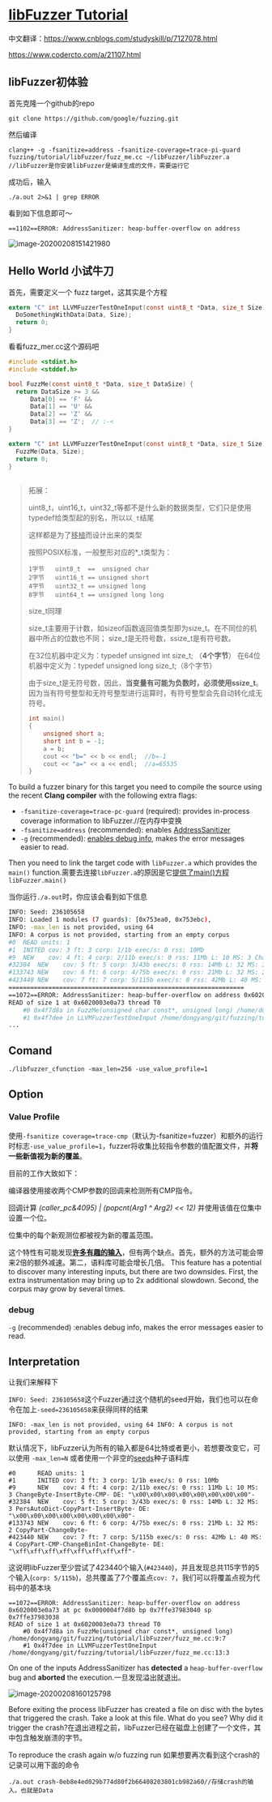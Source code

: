 # [libFuzzer Tutorial](https://github.com/google/fuzzing/blob/master/tutorial/libFuzzerTutorial.md)

中文翻译：https://www.cnblogs.com/studyskill/p/7127078.html

https://www.codercto.com/a/21107.html

## libFuzzer初体验

首先克隆一个github的repo

`git clone https://github.com/google/fuzzing.git`

然后编译

```shell
clang++ -g -fsanitize=address -fsanitize-coverage=trace-pi-guard fuzzing/tutorial/libFuzzer/fuzz_me.cc ~/libFuzzer/libFuzzer.a //libFuzzer是你安装libFuzzer是编译生成的文件，需要运行它
```

成功后，输入

`./a.out 2>&1 | grep ERROR`

看到如下信息即可～

```shell
==1102==ERROR: AddressSanitizer: heap-buffer-overflow on address
```

![image-20200208151421980](libFuzzer.assets/image-20200208151421980.png)



## Hello World 小试牛刀

首先，需要定义一个 fuzz target，这其实是个方程

```C
extern "C" int LLVMFuzzerTestOneInput(const uint8_t *Data, size_t Size) {
  DoSomethingWithData(Data, Size);
  return 0;
}
```

看看fuzz_mer.cc这个源码吧

```c
#include <stdint.h>
#include <stddef.h>

bool FuzzMe(const uint8_t *Data, size_t DataSize) {
  return DataSize >= 3 &&
      Data[0] == 'F' &&
      Data[1] == 'U' &&
      Data[2] == 'Z' &&
      Data[3] == 'Z';  // :‑<
}

extern "C" int LLVMFuzzerTestOneInput(const uint8_t *Data, size_t Size) {
  FuzzMe(Data, Size);
  return 0;
}
         
```

> 拓展：
>
> uint8_t，uint16_t，uint32_t等都不是什么新的数据类型，它们只是使用typedef给类型起的别名，所以以`_t`结尾
>
> 这样都是为了<u>移植</u>而设计出来的类型
>
> 按照POSIX标准，一般整形对应的*_t类型为：
>
>     1字节   uint8_t  ==  unsigned char
>     2字节   uint16_t == unsigned short
>     4字节   uint32_t == unsigned long
>     8字节   uint64_t == unsigned long long
> size_t同理
>
> size_t主要用于计数，如sizeof函数返回值类型即为size_t。在不同位的机器中所占的位数也不同；
> size_t是无符号数，ssize_t是有符号数。
>
> 在32位机器中定义为：typedef  unsigned int size_t; （**4个字节**）
> 在64位机器中定义为：typedef  unsigned long size_t;（8个字节）
>
> 由于size_t是无符号数，因此，**当变量有可能为负数时，必须使用ssize_t**。因为当有符号整型和无符号整型进行运算时，有符号整型会先自动转化成无符号。
>
> ```c
> int main()
> {
>     unsigned short a;
>     short int b = -1;
>     a = b;
>     cout << "b=" << b << endl;  //b=-1
>     cout << "a=" << a << endl;  //a=65535
> }
> ```

To build a fuzzer binary for this target you need to compile the source using the recent **Clang compiler** with the following extra flags:

- `-fsanitize-coverage=trace-pc-guard` (required): provides in-process coverage information to libFuzzer.//在内存中变换
- `-fsanitize=address` (recommended): enables [AddressSanitizer](http://clang.llvm.org/docs/AddressSanitizer.html)
- `-g` (recommended): <u>enables debug info</u>, makes the error messages easier to read.

Then you need to link the target code with `libFuzzer.a` which provides the `main()` function.需要去连接`libFuzzer.a`的原因是它<u>提供了main()方程</u> `libFuzzer.main()`

当你运行`./a.out`时，你应该会看到如下信息

```bash
INFO: Seed: 236105658
INFO: Loaded 1 modules (7 guards): [0x753ea0, 0x753ebc), 
INFO: -max_len is not provided, using 64
INFO: A corpus is not provided, starting from an empty corpus
#0	READ units: 1
#1	INITED cov: 3 ft: 3 corp: 1/1b exec/s: 0 rss: 10Mb
#9	NEW    cov: 4 ft: 4 corp: 2/11b exec/s: 0 rss: 11Mb L: 10 MS: 3 ChangeByte-InsertByte-CMP- DE: "\x00\x00\x00\x00\x00\x00\x00\x00"-
#32384	NEW    cov: 5 ft: 5 corp: 3/43b exec/s: 0 rss: 14Mb L: 32 MS: 3 PersAutoDict-CopyPart-InsertByte- DE: "\x00\x00\x00\x00\x00\x00\x00\x00"-
#133743	NEW    cov: 6 ft: 6 corp: 4/75b exec/s: 0 rss: 21Mb L: 32 MS: 2 CopyPart-ChangeByte-
#423440	NEW    cov: 7 ft: 7 corp: 5/115b exec/s: 0 rss: 42Mb L: 40 MS: 4 CopyPart-CMP-ChangeBinInt-ChangeByte- DE: "\xff\xff\xff\xff\xff\xff\xff\xff"-
=================================================================
==1072==ERROR: AddressSanitizer: heap-buffer-overflow on address 0x6020003e0a73 at pc 0x0000004f7d8b bp 0x7ffe37983040 sp 0x7ffe37983038
READ of size 1 at 0x6020003e0a73 thread T0
    #0 0x4f7d8a in FuzzMe(unsigned char const*, unsigned long) /home/dongyang/git/fuzzing/tutorial/libFuzzer/fuzz_me.cc:9:7
    #1 0x4f7dee in LLVMFuzzerTestOneInput /home/dongyang/git/fuzzing/tutorial/libFuzzer/fuzz_me.cc:13:3
...
```

## Comand

` ./libfuzzer_cfunction -max_len=256 -use_value_profile=1 `



## Option

### Value Profile

使用`-fsanitize coverage=trace-cmp`（默认为-fsanitize=fuzzer）和额外的运行时标志`-use_value_profile=1`，fuzzer将收集比较指令参数的值配置文件，并**将一些新值视为新的覆盖**。        

目前的工作大致如下：       

编译器使用接收两个CMP参数的回调来检测所有CMP指令。        

回调计算 *(caller_pc&4095) | (popcnt(Arg1 ^ Arg2) << 12)* 并使用该值在位集中设置一个位。        

位集中的每个新观测位都被视为新的覆盖范围。        

这个特性有可能发现<u>**许多有趣的输入**</u>，但有两个缺点。首先，额外的方法可能会带来2倍的额外减速。第二，语料库可能会增长几倍。 
This feature has a potential to discover many interesting inputs, but there are two downsides. First, the extra instrumentation may bring up to 2x additional slowdown. Second, the corpus may grow by several times.

### debug

`-g` (recommended) :enables debug info, makes the error messages easier to read.



## Interpretation

让我们来解释下

`INFO: Seed: 236105658`这个Fuzzer通过这个随机的seed开始，我们也可以在命令在加上`-seed=236105658`来获得同样的结果

`INFO: -max_len is not provided, using 64
INFO: A corpus is not provided, starting from an empty corpus`

默认情况下，libFuzzer认为所有的输入都是64比特或者更小，若想要改变它，可以使用 `-max_len=N` 或者使用一个非空的<u>seeds</u>种子语料库

```shell
#0	    READ units: 1
#1	    INITED cov: 3 ft: 3 corp: 1/1b exec/s: 0 rss: 10Mb
#9	    NEW    cov: 4 ft: 4 corp: 2/11b exec/s: 0 rss: 11Mb L: 10 MS: 3 ChangeByte-InsertByte-CMP- DE: "\x00\x00\x00\x00\x00\x00\x00\x00"-
#32384	NEW    cov: 5 ft: 5 corp: 3/43b exec/s: 0 rss: 14Mb L: 32 MS: 3 PersAutoDict-CopyPart-InsertByte- DE: "\x00\x00\x00\x00\x00\x00\x00\x00"-
#133743	NEW    cov: 6 ft: 6 corp: 4/75b exec/s: 0 rss: 21Mb L: 32 MS: 2 CopyPart-ChangeByte-
#423440	NEW    cov: 7 ft: 7 corp: 5/115b exec/s: 0 rss: 42Mb L: 40 MS: 4 CopyPart-CMP-ChangeBinInt-ChangeByte- DE: "\xff\xff\xff\xff\xff\xff\xff\xff"-
```

这说明libFuzzer至少尝试了423440个输入(`#423440`)，并且发现总共115字节的5个输入(`corp: 5/115b`)，总共覆盖了7个覆盖点`cov: 7`，我们可以将覆盖点视为代码中的基本块

```shell
==1072==ERROR: AddressSanitizer: heap-buffer-overflow on address 0x6020003e0a73 at pc 0x0000004f7d8b bp 0x7ffe37983040 sp 0x7ffe37983038
READ of size 1 at 0x6020003e0a73 thread T0
    #0 0x4f7d8a in FuzzMe(unsigned char const*, unsigned long) /home/dongyang/git/fuzzing/tutorial/libFuzzer/fuzz_me.cc:9:7
    #1 0x4f7dee in LLVMFuzzerTestOneInput /home/dongyang/git/fuzzing/tutorial/libFuzzer/fuzz_me.cc:13:3
```

On one of the inputs AddressSanitizer has **detected** a `heap-buffer-overflow` bug and **aborted** the execution.一旦发现溢出就退出。

![image-20200208160125798](libFuzzer.assets/image-20200208160125798.png)

Before exiting the process libFuzzer has created a file on disc with the bytes that triggered the crash. Take a look at this file. What do you see? Why did it trigger the crash?在退出进程之前，libFuzzer已经在磁盘上创建了一个文件，其中包含触发崩溃的字节。

To reproduce the crash again w/o fuzzing run 如果想要再次看到这个crash的记录可以用下面的命令

```
./a.out crash-0eb8e4ed029b774d80f2b66408203801cb982a60//存储crash的输入。也就是Data
```







